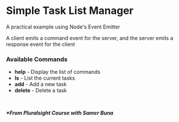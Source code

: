 # Simple Task List Manager
A practical example using Node's Event Emitter 

A client emits a command event for the server, and the server emits a response event for the client

### Available Commands
* __help__ - Display the list of commands
* __ls__ - List the current tasks
* __add__ - Add a new task
* __delete__ - Delete a task
<br />

**_*From Pluralsight Course with Samer Buna_**
